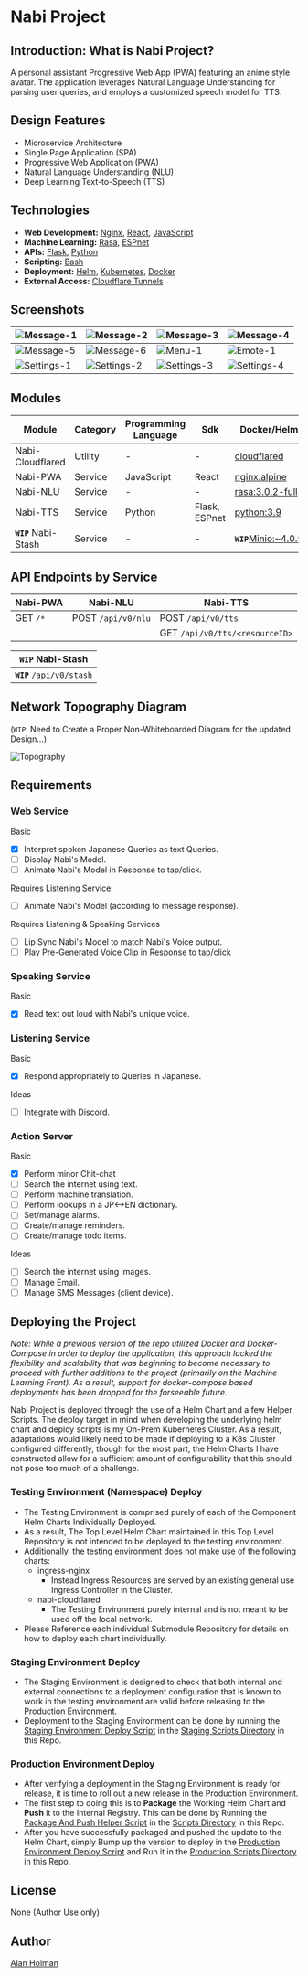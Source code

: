 # Nabi Project

## Introduction: What is Nabi Project?

A personal assistant Progressive Web App (PWA) featuring an anime style avatar. The application leverages Natural Language Understanding for parsing user queries, and employs a customized speech model for TTS.

## Design Features

- Microservice Architecture
- Single Page Application (SPA)
- Progressive Web Application (PWA)
- Natural Language Understanding (NLU)
- Deep Learning Text-to-Speech (TTS)

## Technologies

- **Web Development:** [Nginx](https://www.nginx.com/), [React](https://reactjs.org/), [JavaScript](https://www.javascript.com/)
- **Machine Learning:** [Rasa](https://rasa.com/), [ESPnet](https://github.com/espnet/espnet)
- **APIs:** [Flask](https://flask.palletsprojects.com/en/2.0.x/), [Python](https://www.python.org/)
- **Scripting:** [Bash](https://www.gnu.org/software/bash/)
- **Deployment:** [Helm](https://helm.sh/), [Kubernetes](https://kubernetes.io/), [Docker](https://www.docker.com/)
- **External Access:** [Cloudflare Tunnels](https://developers.cloudflare.com/cloudflare-one/connections/connect-apps/)

## Screenshots

| ![Message-1](docs/Screenshots/Message-1.png) | ![Message-2](docs/Screenshots/Message-2.png) | ![Message-3](docs/Screenshots/Message-3.png) | ![Message-4](docs/Screenshots/Message-4.png) |
|-|-|-|-|
| ![Message-5](docs/Screenshots/Message-5.png) | ![Message-6](docs/Screenshots/Message-6.png) | ![Menu-1](docs/Screenshots/Menu-1.png) | ![Emote-1](docs/Screenshots/Emote-1.png) |
| ![Settings-1](docs/Screenshots/Settings-1.png) | ![Settings-2](docs/Screenshots/Settings-2.png) | ![Settings-3](docs/Screenshots/Settings-3.png) | ![Settings-4](docs/Screenshots/Settings-4.png) |

## Modules

| Module | Category  | Programming Language | Sdk | Docker/Helm |
| ------ | --------- | -------------------- | -------- | ------ |
|Nabi-Cloudflared|Utility|-|-|[cloudflared](https://hub.docker.com/r/cloudflare/cloudflared)|
|Nabi-PWA|Service|JavaScript|React|[nginx:alpine](https://hub.docker.com/_/nginx)|
|Nabi-NLU|Service|-|-|[rasa:3.0.2-full](https://hub.docker.com/r/rasa/)|
|Nabi-TTS|Service|Python|Flask, ESPnet|[python:3.9](https://hub.docker.com/_/python/)|
|**`WIP`** Nabi-Stash|Service|-|-|**`WIP`**[Minio:~4.0.9](https://charts.min.io/)|

## API Endpoints by Service

| Nabi-PWA | Nabi-NLU           | Nabi-TTS                       |
| -------- | ------------------ | ------------------------------ |
| GET `/*` | POST `/api/v0/nlu` | POST `/api/v0/tts`             |
|          |                    | GET `/api/v0/tts/<resourceID>` |

| **`WIP`** Nabi-Stash    |
| ------------------- |
| **`WIP`** `/api/v0/stash` |

## Network Topography Diagram

(`WIP`: Need to Create a Proper Non-Whiteboarded Diagram for the updated Design...)

![Topography](docs/Images/Network-Topography.jpg)

## Requirements

### Web Service

Basic

- [x] Interpret spoken Japanese Queries as text Queries.
- [ ] Display Nabi's Model.
- [ ] Animate Nabi's Model in Response to tap/click.

Requires Listening Service:

- [ ] Animate Nabi's Model (according to message response).

Requires Listening & Speaking Services

- [ ] Lip Sync Nabi's Model to match Nabi's Voice output.
- [ ] Play Pre-Generated Voice Clip in Response to tap/click

### Speaking Service

Basic

- [x] Read text out loud with Nabi's unique voice.

### Listening Service

Basic

- [x] Respond appropriately to Queries in Japanese.

Ideas

- [ ] Integrate with Discord.

### Action Server

Basic

- [x] Perform minor Chit-chat
- [ ] Search the internet using text.
- [ ] Perform machine translation.
- [ ] Perform lookups in a JP<->EN dictionary.
- [ ] Set/manage alarms.
- [ ] Create/manage reminders.
- [ ] Create/manage todo items.

Ideas

- [ ] Search the internet using images.
- [ ] Manage Email.
- [ ] Manage SMS Messages (client device).

## Deploying the Project

*Note: While a previous version of the repo utilized Docker and Docker-Compose in order to deploy the application, this approach lacked the flexibility and scalability that was beginning to become necessary to proceed with further additions to the project (primarily on the Machine Learning Front). As a result, support for docker-compose based deployments has been dropped for the forseeable future.*

Nabi Project is deployed through the use of a Helm Chart and a few Helper Scripts. The deploy target in mind when developing the underlying helm chart and deploy scripts is my On-Prem Kubernetes Cluster. As a result, adaptations would likely need to be made if deploying to a K8s Cluster configured differently, though for the most part, the Helm Charts I have constructed allow for a sufficient amount of configurability that this should not pose too much of a challenge.

### Testing Environment (Namespace) Deploy

- The Testing Environment is comprised purely of each of the Component Helm Charts Individually Deployed.
- As a result, The Top Level Helm Chart maintained in this Top Level Repository is not intended to be deployed to the testing environment.
- Additionally, the testing environment does not make use of the following charts:
  - ingress-nginx
    - Instead Ingress Resources are served by an existing general use Ingress Controller in the Cluster.
  - nabi-cloudflared
    - The Testing Environment purely internal and is not meant to be used off the local network.
- Please Reference each individual Submodule Repository for details on how to deploy each chart individually.

### Staging Environment Deploy

- The Staging Environment is designed to check that both internal and external connections to a deployment configuration that is known to work in the testing environment are valid before releasing to the Production Environment.
- Deployment to the Staging Environment can be done by running the [Staging Environment Deploy Script](/scripts/staging/3-deploy.sh) in the [Staging Scripts Directory](/scripts/staging) in this Repo.

### Production Environment Deploy

- After verifying a deployment in the Staging Environment is ready for release, it is time to roll out a new release in the Production Environment.
- The first step to doing this is to **Package** the Working Helm Chart and **Push** it to the Internal Registry. This can be done by Running the [Package And Push Helper Script](/scripts/package-and-push-chart.sh) in the [Scripts Directory](/scripts) in this Repo.
- After you have successfully packaged and pushed the update to the Helm Chart, simply Bump up the version to deploy in the [Production Environment Deploy Script](/scripts/production/3-deploy.sh) and Run it in the [Production Scripts Directory](/scripts/production) in this Repo.

## License

None (Author Use only)

## Author

[Alan Holman](mailto:alan@shuruni.dev)
